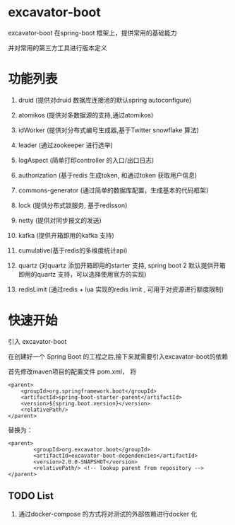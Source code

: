 # excavator-boot
  
   excavator-boot 在spring-boot 框架上，提供常用的基础能力

   并对常用的第三方工具进行版本定义

# 功能列表

  1. druid (提供对druid 数据库连接池的默认spring autoconfigure)

  2. atomikos (提供对多数据源的支持,通过atomikos)

  3. idWorker  (提供对分布式编号生成器,基于Twitter snowflake 算法)

  4. leader  (通过zookeeper 进行选举)

  5. logAspect  (简单打印controller 的入口/出口日志)

  6. authorization  (基于redis 生成token, 和通过token 获取用户信息)

  7. commons-generator (通过简单的数据库配置，生成基本的代码框架)

  8. lock (提供分布式锁服务, 基于redisson)

  9. netty (提供对同步报文的发送)

  10. kafka (提供开箱即用的kafka 支持)

  11. cumulative(基于redis的多维度统计api)

  12. quartz (对quartz 添加开箱即用的starter 支持, spring boot 2 默认提供开箱即用的quartz 支持，可以选择使用官方的实现)

  13. redisLimit (通过redis + lua 实现的redis limit , 可用于对资源进行额度限制)



# 快速开始

   引入 excavator-boot

   在创建好一个 Spring Boot 的工程之后,接下来就需要引入excavator-boot的依赖
   
   首先修改maven项目的配置文件 pom.xml， 将

    <parent>
        <groupId>org.springframework.boot</groupId>
        <artifactId>spring-boot-starter-parent</artifactId>
        <version>${spring.boot.version}</version>
        <relativePath/> 
    </parent>

   替换为：

    <parent>
            <groupId>org.excavator.boot</groupId>
            <artifactId>excavator-boot-dependencies</artifactId>
            <version>2.0.0-SNAPSHOT</version>
            <relativePath/> <!-- lookup parent from repository -->
    </parent>

## TODO List 

1. 通过docker-compose 的方式将对测试的外部依赖进行docker 化
